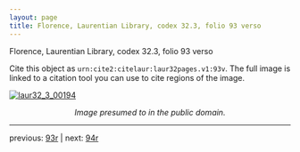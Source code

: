 ```yaml
---
layout: page
title: Florence, Laurentian Library, codex 32.3, folio 93 verso
---
```


Florence, Laurentian Library, codex 32.3, folio 93 verso

Cite this object as `urn:cite2:citelaur:laur32pages.v1:93v`.  The full image is linked to a citation tool you can use to cite regions of the image.

[![laur32_3_00194](http://www.homermultitext.org/iipsrv?IIIF=/project/homer/pyramidal/deepzoom/citelaur/laur32imgs/v1/laur32_3_00194.tif/full/800,/0/default.jpg)](http://www.homermultitext.org/ict2/?urn=urn:cite2:citelaur:laur32imgs.v1:laur32_3_00194) 

<p style="text-align: center; font-style: italic;">Image presumed to in the public domain.</p>

---

previous: [93r](../93r/) | next: [94r](../94r/)